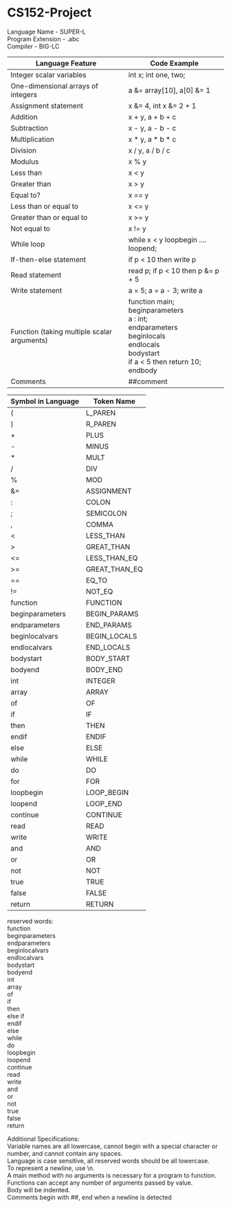 # CS152-Project

Language Name - SUPER-L <br>
Program Extension - .abc <br>
Compiler - BIG-LC <br>


| Language Feature | Code Example |
| ------------- | ------------- | 
| Integer scalar variables | int x; int one, two; |
| One-dimensional arrays of integers | a &= array[10], a[0] &= 1 |
| Assignment statement | x &= 4, int x &= 2 + 1 |
| Addition | x + y, a + b + c |
| Subtraction | x - y, a - b - c |
| Multiplication | x * y, a * b * c |
| Division | x / y, a / b / c |
| Modulus | x % y |
| Less than | x < y |
| Greater than | x > y|
| Equal to? | x == y |
| Less than or equal to | x <= y |
| Greater than or equal to | x >= y |
| Not equal to | x != y |
| While loop | while x < y loopbegin .... loopend; |
| If-then-else statement | if p < 10 then write p |
| Read statement | read p; if p < 10 then p &= p + 5 |
| Write statement | a = 5; a = a - 3; write a |
| Function (taking multiple scalar arguments) | function main; <br> beginparameters <br> a : int; <br> endparameters <br> beginlocals <br> endlocals <br> bodystart <br> if a < 5 then return 10; <br> endbody <br> |
| Comments | ##comment |

| Symbol in Language | Token Name |
| ------------- | ------------- | 
| ( | L_PAREN |
| ) | R_PAREN |
| + | PLUS |
| - | MINUS |
| * | MULT |
| / | DIV |
| % | MOD |
| &= | ASSIGNMENT |
| : | COLON |
| ; | SEMICOLON |
| , | COMMA |
| < | LESS_THAN |
| > | GREAT_THAN |
| <= | LESS_THAN_EQ |
| >= | GREAT_THAN_EQ |
| == | EQ_TO |
| != | NOT_EQ |
| function | FUNCTION |
| beginparameters | BEGIN_PARAMS |
| endparameters | END_PARAMS |
| beginlocalvars | BEGIN_LOCALS | 
| endlocalvars | END_LOCALS |
| bodystart | BODY_START |
| bodyend | BODY_END |
| int | INTEGER |
| array| ARRAY |
| of | OF |
| if | IF |
| then | THEN |
| endif | ENDIF |
| else | ELSE |
| while | WHILE |
| do | DO |
| for | FOR |
| loopbegin | LOOP_BEGIN |
| loopend | LOOP_END |
| continue | CONTINUE |
| read | READ |
| write | WRITE |
| and | AND |
| or | OR |
| not | NOT |
| true | TRUE |
| false | FALSE |
| return | RETURN |


reserved words: <br>
function <br>
beginparameters <br>
endparameters <br>
beginlocalvars <br>
endlocalvars <br>
bodystart <br>
bodyend <br>
int <br>
array <br>
of <br>
if <br>
then <br>
else if <br>
endif <br>
else <br>
while <br>
do <br>
loopbegin <br>
loopend <br>
continue <br>
read <br>
write <br>
and <br>
or <br>
not <br>
true <br>
false <br>
return <br>

Additional Specifications:  <br>
Variable names are all lowercase, cannot begin with a special character or number, and cannot contain any spaces. <br>
Language is case sensitive, all reserved words should be all lowercase. <br>
To represent a newline, use \n. <br>
A main method with no arguments is necessary for a program to function. <br>
Functions can accept any number of arguments passed by value. <br>
Body will be indented. <br>
Comments begin with ##, end when a newline is detected <br>







